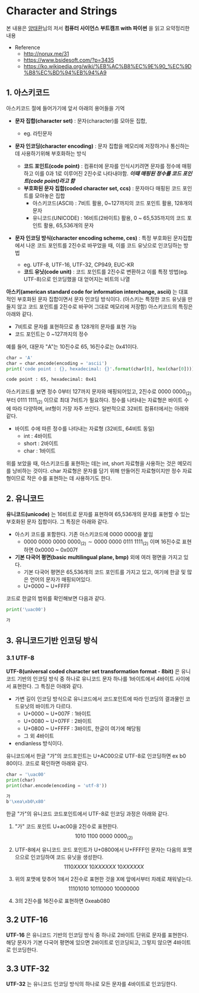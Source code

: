 # Character and Strings
본 내용은 [양태환](https://github.com/ythwork)님의 저서 **컴퓨터 사이언스 부트캠프 with 파이썬** 을 읽고 요약정리한 내용

* Reference
	+ <http://norux.me/31> 
	+ <https://www.bsidesoft.com/?p=3435>
	+ <https://ko.wikipedia.org/wiki/%EB%AC%B8%EC%9E%90_%EC%9D%B8%EC%BD%94%EB%94%A9>

## 1. 아스키코드
아스키코드 절에 들어가기에 앞서 아래의 용어들을 기억

* **문자 집합(character set)** : 문자(character)를 모아둔 집합,
  + eg. 라틴문자
* **문자 인코딩(character encoding)** : 문자 집합을 메모리에 저장하거나 통신하는데 사용하기위해 부호화하는 방식  
  + **코드 포인트(code point)** : 컴퓨터에 문자를 인식시키려면 문자를 정수에 매핑하고 이를 0과 1로 이루어진 2진수로 나타내야함. ***이때 매핑된 정수를 코드 포인트(code point)라고 함***
  + **부호화된 문자 집합(coded character set, ccs)** : 문자마다 매핑된 코드 포인트를 모아놓은 집합
    - 아스키코드(ASCII) : 7비트 활용, 0~127까지의 코드 포인트 활용, 128개의 문자 
    - 유니코드(UNICODE) : 16비트(2바이트) 활용, 0 ~ 65,535까지의 코드 포인트 활용, 65,536개의 문자

* **문자 인코딩 방식(character encoding scheme, ces)** : 특정 부호화된 문자집합에서 나온 코드 포인트를 2진수로 바꾸었을 때, 이를 코드 유닛으로 인코딩하는 방법
  - eg. UTF-8, UTF-16, UTF-32, CP949, EUC-KR
  + **코드 유닛(code unit)** : 코드 포인트를 2진수로 변환하고 이를 특정 방법(eg. UTF-8)으로 인코딩했을 대 얻어지는 비트의 나열 

**아스키(american standard code for information interchange, ascii)** 는 대표적인 부호화된 문자 집합이면서 문자 인코딩 방식이다. (아스키는 특정한 코드 유닛을 만들지 않고 코드 포인트를 2진수로 바꾸어 그대로 메모리에 저장함)  아스키코드의 특징은 아래와 같다.

* 7비트로 문자를 표현하므로 총 128개의 문자를 표현 가능
* 코드 포인트는  0 ~127까지의 정수

예를 들어, 대문자 "A"는 10진수로 65, 16진수로는 0x41이다.

```python
char = 'A'
char = char.encode(encoding = 'ascii')
print('code point : {}, hexadecimal: {}'.format(char[0], hex(char[0])))
```

```bash
code point : 65, hexadecimal: 0x41 
```

아스키코드를 보면 정수 0부터 127까지 문자와 매핑되어있고, 2진수로 $0000 \ 0000_{(2)}$ 부터 $0111 \ 1111_{(2)}$ 이므로 최대 7비트가 필요하다. 정수를 나타내는 자료형은 바이트 수에 따라 다양하며, int형이 가장 자주 쓰인다. 일반적으로 32비트 컴퓨터에서는 아래와 같다.

* 바이트 수에 따른 정수를 나타내는 자료형 (32비트, 64비트 동일)
  + int : 4바이트
  + short : 2바이트
  + char : 1바이트

위를 보았을 때, 아스키코드를 표현하는 데는 int, short 자료형을 사용하는 것은 메모리를 낭비하는 것이다. char 자료형은 문자를 담기 위해 만들어진 자료형이지만 정수 자료형이므로 작은 수를 표현하는 데 사용하기도 한다.

## 2. 유니코드
**유니코드(unicode)** 는 16비트로 문자를 표현하여 65,536개의 문자를 표현할 수 있는 부호화된 문자 집합이다. 그 특징은 아래와 같다.

* 아스키 코드를 포함한다. 기존 아스키코드에 $0000 \ 0000$을 붙임
	+ $0000 \ 0000 \ 0000 \ 0000_{(2)} \sim 0000 \ 0000 \ 0111 \ 1111_{(2)}$ 이며 16진수로 표현하면 0x0000 ~ 0x007f
* **기본 다국어 평면(basic multilingual plane, bmp)** 외에 여러 평면을 가지고 있다.
	+ 기본 다국어 평면은 65,536개의 코드 포인트를 가지고 있고, 여기에 한글 및 많은 언어의 문자가 매핑되어있다.
	+ U+0000 ~ U+FFFF

코드로 한글의 범위를 확인해보면 다음과 같다.

```python
print('\uac00')
```

```bash
가
```

## 3. 유니코드기반 인코딩 방식
### 3.1 UTF-8
**UTF-8(universal coded character set transformation format - 8bit)** 은 유니코드 기반의 인코딩 방식 중 하나로 유니코드 문자 하나를 1바이트에서 4바이트 사이에서 표현한다. 그 특징은 아래와 같다.

* 가변 길이 인코딩 방식으로 유니코드에서 코드포인트에 따라 인코딩의 결과물인 코드유닛의 바이트가 다르다. 
	+ U+0000 ~ U+007F : 1바이트
	+ U+0080 ~ U+07FF : 2바이트
	+ U+0800 ~ U+FFFF : 3바이트, 한글이 여기에 해당됨
	+ 그 외 4바이트 
* endianless 방식이다.

유니코드에서 한글 "가"의 코드포인트는 U+AC00으로 UTF-8로 인코딩하면 ex b0 80이다. 코드로 확인하면 아래와 같다.

```python
char = '\uac00'
print(char)
print(char.encode(encoding = 'utf-8'))
```

```bash
가
b'\xea\xb0\x80'
```
한글 "가"의 유니코드 코드포인트에서 UTF-8로 인코딩 과정은 아래와 같다.

1. "가" 코드 포인트 U+ac00을 2진수로 표현한다.
$$
1010 \ 1100 \ 0000 \ 0000_{(2)}
$$

2. UTF-8에서 유니코드 코드 포인트가 U+0800에서 U+FFFF인 문자는 다음의 포맷으으로 인코딩하여 코드 유닛을 생성한다.
$$
1110XXXX \ 10XXXXXX \ 10XXXXXX
$$

3. 위의 포맷에 맞추어 1에서 2진수로 표현한 것을 X에 앞에서부터 차례로 채워넣는다.
$$
11101010 \ 10110000 \ 10000000
$$

4. 3의 2진수를 16진수로 표현하면 0xeab080

## 3.2 UTF-16
**UTF-16** 은 유니코드 기반의 인코딩 방식 중 하나로 2바이트 단위로 문자를 표현한다. 해당 문자가 기본 다국어 평면에 있으면 2바이트로 인코딩되고, 그렇지 않으면 4바이트로 인코딩한다.

## 3.3 UTF-32
**UTF-32** 는 유니코드 인코딩 방식의 하나로 모든 문자를 4바이트로 인코딩한다.
